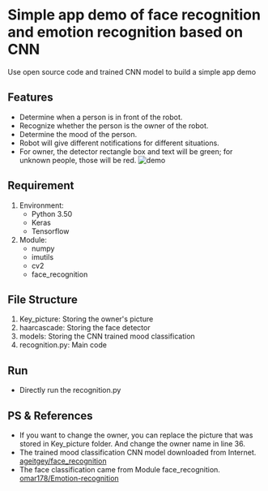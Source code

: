 # Simple app demo of face recognition and emotion recognition based on CNN
Use open source code and trained CNN model to build a simple app demo

## Features
* Determine when a person is in front of the robot.
* Recognize whether the person is the owner of the robot.
* Determine the mood of the person.
* Robot will give different notifications for different situations.
* For owner, the detector rectangle box and text will be green; for unknown people, those will be red.
![demo](/IMG/demo.gif)
## Requirement
1. Environment:
	* Python 3.50
	* Keras
	* Tensorflow
2. Module:
	* numpy
	* imutils
	* cv2
	* face_recognition

## File Structure
1. Key_picture: Storing the owner's picture
2. haarcascade: Storing the face detector
3. models: Storing the CNN trained mood classification 
4. recognition.py: Main code

## Run
* Directly run the recognition.py


## PS & References
* If you want to change the owner, you can replace the picture that was stored in Key_picture folder. And change the owner name in line 36.
* The trained mood classification CNN model downloaded from Internet. [ageitgey/face_recognition](https://github.com/omar178/Emotion-recognition#p4)
* The face classification came from Module face_recognition. [omar178/Emotion-recognition](https://github.com/ageitgey/face_recognition)
